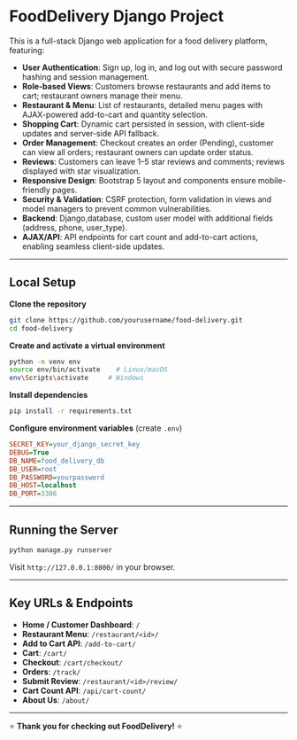 # FoodDelivery Django Project

This is a full-stack Django web application for a food delivery platform, featuring:

* **User Authentication**: Sign up, log in, and log out with secure password hashing and session management.
* **Role-based Views**: Customers browse restaurants and add items to cart; restaurant owners manage their menu.
* **Restaurant & Menu**: List of restaurants, detailed menu pages with AJAX-powered add-to-cart and quantity selection.
* **Shopping Cart**: Dynamic cart persisted in session, with client-side updates and server-side API fallback.
* **Order Management**: Checkout creates an order (Pending), customer can view all orders; restaurant owners can update order status.
* **Reviews**: Customers can leave 1–5 star reviews and comments; reviews displayed with star visualization.
* **Responsive Design**: Bootstrap 5 layout and components ensure mobile-friendly pages.
* **Security & Validation**: CSRF protection, form validation in views and model managers to prevent common vulnerabilities.
* **Backend**: Django,database, custom user model with additional fields (address, phone, user\_type).
* **AJAX/API**: API endpoints for cart count and add-to-cart actions, enabling seamless client-side updates.

---


## Local Setup

 **Clone the repository**

   ```bash
   git clone https://github.com/yourusername/food-delivery.git
   cd food-delivery
   ```
 **Create and activate a virtual environment**

   ```bash
   python -m venv env
   source env/bin/activate    # Linux/macOS
   env\Scripts\activate     # Windows
   ```
 **Install dependencies**

   ```bash
   pip install -r requirements.txt
   ```
 **Configure environment variables** (create `.env`)

   ```ini
   SECRET_KEY=your_django_secret_key
   DEBUG=True
   DB_NAME=food_delivery_db
   DB_USER=root
   DB_PASSWORD=yourpassword
   DB_HOST=localhost
   DB_PORT=3306
   ```

---



## Running the Server

```bash
python manage.py runserver
```

Visit `http://127.0.0.1:8000/` in your browser.



---

## Key URLs & Endpoints

* **Home / Customer Dashboard**: `/`
* **Restaurant Menu**: `/restaurant/<id>/`
* **Add to Cart API**: `/add-to-cart/` 
* **Cart**: `/cart/`
* **Checkout**: `/cart/checkout/`
* **Orders**: `/track/`
* **Submit Review**: `/restaurant/<id>/review/`
* **Cart Count API**: `/api/cart-count/`
* **About Us**: `/about/`

---


⭐ **Thank you for checking out FoodDelivery!** ⭐
